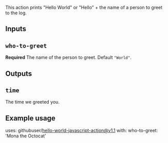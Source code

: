 This action prints "Hello World" or "Hello" + the name of a person to greet to the log.

## Inputs

## `who-to-greet`

**Required** The name of the person to greet. Default `"World"`.

## Outputs

## `time`

The time we greeted you.

## Example usage

uses: githubuser/hello-world-javascript-action@v1.1
with:
  who-to-greet: 'Mona the Octocat'